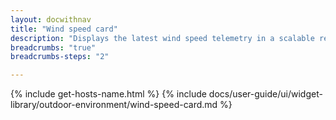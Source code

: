 ```yaml
---
layout: docwithnav
title: "Wind speed card"
description: "Displays the latest wind speed telemetry in a scalable rectangle card."
breadcrumbs: "true"
breadcrumbs-steps: "2"

---
```

{% include get-hosts-name.html %}
{% include docs/user-guide/ui/widget-library/outdoor-environment/wind-speed-card.md %}
